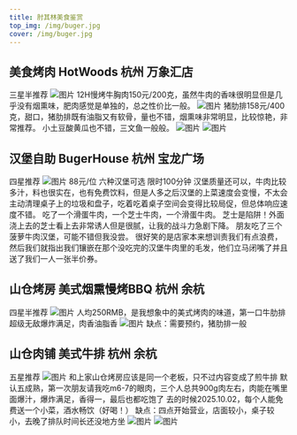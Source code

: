 ```yaml
---
title: 肘其林美食鉴赏
top_img: /img/buger.jpg
cover: /img/buger.jpg
---
```


## 美食烤肉 HotWoods 杭州 万象汇店 
三星半推荐
![图片](/img/beef.jpg "beef")
12H慢烤牛胸肉150元/200克，虽然牛肉的香味很明显但是几乎没有烟熏味，肥肉感觉是单独的，总之性价比一般。
![图片](/img/zhuleipai.jpg "zhuleipai")
猪肋排158元/400克，甜口，猪肋排既有油脂又有软骨，量也不错，烟熏味非常明显，比较惊艳，非常推荐。
小土豆酸黄瓜也不错，三文鱼一般般。
![图片](/img/potato.jpg "potato")
![图片](/img/fish.jpg "fish")

## 汉堡自助 BugerHouse 杭州 宝龙广场
四星推荐
![图片](/img/buger.jpg "zhuleipai")
88元/位 六种汉堡可选 限时100分钟
汉堡质量还可以，牛肉比较多汁，料也很实在，也有免费饮料，但是人多之后汉堡的上菜速度会变慢，不太会主动清理桌子上的垃圾和盘子，吃着吃着桌子空间会变得比较局促，但总体响应速度不错。
吃了一个滑蛋牛肉，一个芝士牛肉，一个滑蛋牛肉。
芝士是陷阱！外面浇上去的芝士看上去非常诱人但是很腻，让我的战斗力急剧下降。
朋友吃了三个菠萝牛肉汉堡，可能不错但我没尝。
很好笑的是店家本来想训责我们有点浪费，然后我们就指出我们镶嵌在那个没吃完的汉堡牛肉里的毛发，他们立马闭嘴了并且送了我们一人一张半价券。

## 山仓烤房 美式烟熏慢烤BBQ 杭州 余杭
四星半推荐
![图片](/img/bbq/bbq_1.jpg "bbq")
人均250RMB，是我想象中的美式烤肉的味道，第一口牛肋排超级无敌爆炸满足，肉香油脂香
![图片](/img/bbq/bbq_2.jpg "bbq")
缺点：需要预约，猪肋排一般

## 山仓肉铺 美式牛排 杭州 余杭
五星推荐
![图片](/img/steak/steak_3.jpg "steak")
和上家山仓烤房应该是同一个老板，只不过内容变成了煎牛排
默认五成熟，第一次朋友请我吃m6-7的眼肉，三个人总共900g肉左右，肉能在嘴里面爆汁，爆炸满足，香得一，最后也都吃饱了
去的时候2025.10.02，每个人能免费送一个小菜，酒水畅饮（好喝！）
缺点：四点开始营业，店面较小，桌子较小，去晚了排队时间长还没地方坐
![图片](/img/steak/steak_1.jpg "steak")
![图片](/img/steak/steak_2.jpg "steak")


